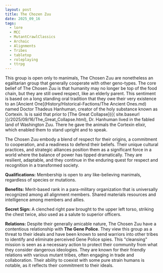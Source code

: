 ```yaml
---
layout: post
title: The Chozen Zuu
date: 2025_09_16
tags:
  - lore
  - MCC
  - MutantCrawlClassics
  - Archaic
  - Alignments
  - Tribes
  - tabletop
  - roleplaying
  - ttrpg
---
```


This group is open only to manimals, The Chosen Zuu are nonetheless an egalitarian group that generally cooperate with other geno-types. The core belief of The Chosen Zuu is that humanity may no longer be top of the food chain, but they are still owed respect, like an elderly parent. This sentiment is based on a long standing oral tradition that they owe their very existence to an [Ancient One](History/Historical-Factions/The Ancient Ones.md) named Doctor Thadeus Hanhuman, creator of the holy substance known as Cortexin. Is is said that prior to [The Great Collapse]({{ site.baseurl }}/2025/09/16/The_Great_Collapse.html), Dr. Hanhuman lived in the fabled land of Washington Zuu. There he gave the animals the Cortexin elixir, which enabled them to stand upright and to speak. 

The Chosen Zuu embody a blend of respect for their origins, a commitment to cooperation, and a readiness to defend their beliefs. Their unique cultural practices, and strategic alliances position them as a significant force in a world where the balance of power has tipped dramatically. They are resilient, adaptable, and they continue in the enduring quest for respect and recognition in a transformed society. 

**Qualifications:** Membership is open to any like-believing manimals, regardless of species or mutations.

**Benefits:** Merit-based rank in a para-military organization that is universally recognized among all alignment members. Shared materials resources and intelligence among members and allies.

**Secret Sign:** A clenched right paw brought to the upper left torso, striking the chest twice, also used as a salute to superior officers.

**Relations:** Despite their generally amicable nature, The Chosen Zuu have a contentious relationship with **The Gene Police**. They view this group as a threat to their ideals and have been known to send warriors into other tribes to identify and eliminate perceived Gene Police spies. This "cleansing" mission is seen as a necessary action to protect their community from what they consider dangerous ideologies. They are known for their friendly relations with various mutant tribes, often engaging in trade and collaboration. Their ability to coexist with some pure strain humans is notable, as it reflects their commitment to their ideals.